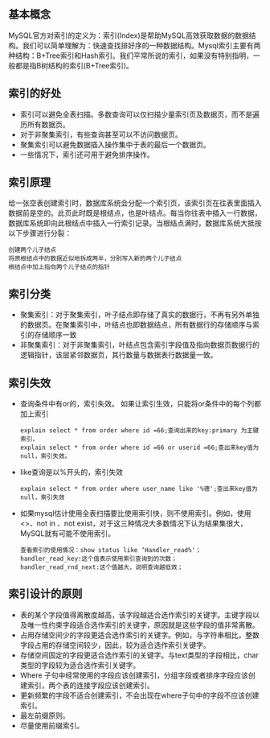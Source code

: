 ## 基本概念
MySQL官方对索引的定义为：索引(Index)是帮助MySQL高效获取数据的数据结构。我们可以简单理解为：快速查找排好序的一种数据结构。Mysql索引主要有两种结构：B+Tree索引和Hash索引。我们平常所说的索引，如果没有特别指明，一般都是指B树结构的索引(B+Tree索引)。
## 索引的好处
* 索引可以避免全表扫描。多数查询可以仅扫描少量索引页及数据页，而不是遍历所有数据页。
* 对于非聚集索引，有些查询甚至可以不访问数据页。
* 聚集索引可以避免数据插入操作集中于表的最后一个数据页。
* 一些情况下，索引还可用于避免排序操作。
## 索引原理
给一张空表创建索引时，数据库系统会分配一个索引页，该索引页在往表里面插入数据前是空的。此页此时既是根结点，也是叶结点。每当你往表中插入一行数据，数据库系统即向此根结点中插入一行索引记录。当根结点满时，数据库系统大抵按以下步骤进行分裂：

    创建两个儿子结点
    将原根结点中的数据近似地拆成两半，分别写入新的两个儿子结点
    根结点中加上指向两个儿子结点的指针
## 索引分类
* 聚集索引：对于聚集索引，叶子结点即存储了真实的数据行，不再有另外单独的数据页。在聚集索引中，叶结点也即数据结点，所有数据行的存储顺序与索引的存储顺序一致
* 非聚集索引：对于非聚集索引，叶结点包含索引字段值及指向数据页数据行的逻辑指针，该层紧邻数据页，其行数量与数据表行数据量一致。
## 索引失效
* 查询条件中有or的，索引失效。 如果让索引生效，只能将or条件中的每个列都加上索引
    
      explain select * from order where id =66;查询出来的key:primary 为主键索引，
      explain select * from order where id =66 or userid =66;查出来key值为null，索引失效。
* like查询是以%开头的，索引失效

      explain select * from order where user_name like '%德';查出来key值为null，索引失效
* 如果mysql估计使用全表扫描要比使用索引快，则不使用索引。例如，使用<>、not in 、not exist，对于这三种情况大多数情况下认为结果集很大，MySQL就有可能不使用索引。

      查看索引的使用情况：show status like ‘Handler_read%'；
      handler_read_key:这个值表示使用索引查询到的次数；
      handler_read_rnd_next:这个值越大，说明查询越低效；
 ## 索引设计的原则
* 表的某个字段值得离散度越高，该字段越适合选作索引的关键字。主键字段以及唯一性约束字段适合选作索引的关键字，原因就是这些字段的值非常离散。
* 占用存储空间少的字段更适合选作索引的关键字。例如，与字符串相比，整数字段占用的存储空间较少，因此，较为适合选作索引关键字。
* 存储空间固定的字段更适合选作索引的关键字。与text类型的字段相比，char类型的字段较为适合选作索引关键字。
* Where 子句中经常使用的字段应该创建索引，分组字段或者排序字段应该创建索引，两个表的连接字段应该创建索引。
* 更新频繁的字段不适合创建索引，不会出现在where子句中的字段不应该创建索引。
* 最左前缀原则。
* 尽量使用前缀索引。
